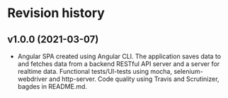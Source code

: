 Revision history
==================

v1.0.0 (2021-03-07)
-------------------
* Angular SPA created using Angular CLI. The application saves data to and fetches data from a backend RESTful API server and a server for realtime data. Functional tests/UI-tests using mocha, selenium-webdriver and http-server. Code quality using Travis and Scrutinizer, bagdes in README.md.
